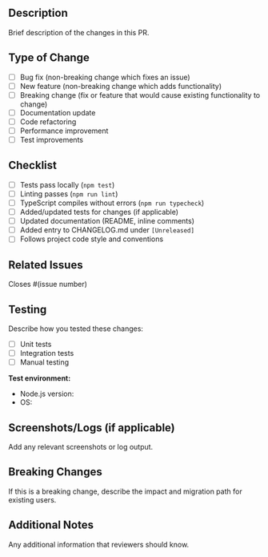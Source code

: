 ## Description

Brief description of the changes in this PR.

## Type of Change

- [ ] Bug fix (non-breaking change which fixes an issue)
- [ ] New feature (non-breaking change which adds functionality)
- [ ] Breaking change (fix or feature that would cause existing functionality to change)
- [ ] Documentation update
- [ ] Code refactoring
- [ ] Performance improvement
- [ ] Test improvements

## Checklist

- [ ] Tests pass locally (`npm test`)
- [ ] Linting passes (`npm run lint`)
- [ ] TypeScript compiles without errors (`npm run typecheck`)
- [ ] Added/updated tests for changes (if applicable)
- [ ] Updated documentation (README, inline comments)
- [ ] Added entry to CHANGELOG.md under `[Unreleased]`
- [ ] Follows project code style and conventions

## Related Issues

Closes #(issue number)

## Testing

Describe how you tested these changes:

- [ ] Unit tests
- [ ] Integration tests
- [ ] Manual testing

**Test environment:**
- Node.js version:
- OS:

## Screenshots/Logs (if applicable)

Add any relevant screenshots or log output.

## Breaking Changes

If this is a breaking change, describe the impact and migration path for existing users.

## Additional Notes

Any additional information that reviewers should know.
